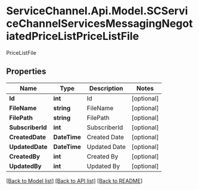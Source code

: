 # ServiceChannel.Api.Model.SCServiceChannelServicesMessagingNegotiatedPriceListPriceListFile
PriceListFile

## Properties

Name | Type | Description | Notes
------------ | ------------- | ------------- | -------------
**Id** | **int** | Id | [optional] 
**FileName** | **string** | FileName | [optional] 
**FilePath** | **string** | FilePath | [optional] 
**SubscriberId** | **int** | SubscriberId | [optional] 
**CreatedDate** | **DateTime** | Created Date | [optional] 
**UpdatedDate** | **DateTime** | Updated Date | [optional] 
**CreatedBy** | **int** | Created By | [optional] 
**UpdatedBy** | **int** | Updated By | [optional] 

[[Back to Model list]](../README.md#documentation-for-models) [[Back to API list]](../README.md#documentation-for-api-endpoints) [[Back to README]](../README.md)

